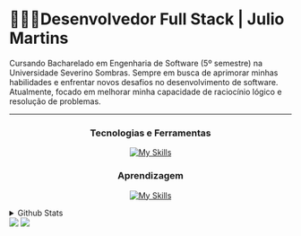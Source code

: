 # 👨🏻‍💻​ Desenvolvedor Full Stack | Julio Martins

Cursando Bacharelado em Engenharia de Software (5º semestre) na Universidade Severino Sombras.
Sempre em busca de aprimorar minhas habilidades e enfrentar novos desafios no desenvolvimento de software.
Atualmente, focado em melhorar minha capacidade de raciocínio lógico e resolução de problemas.

---

<div align="center">

### Tecnologias e Ferramentas

[![My Skills](https://skillicons.dev/icons?i=go,html,css,docker,git,postman)](https://skillicons.dev)

### Aprendizagem 

[![My Skills](https://skillicons.dev/icons?i=js,ts,react)](https://skillicons.dev)

</div>

<details>
  <summary>Github Stats </summary>
<div align="center">  
  <img width="49%" height="195px" src="https://github-readme-stats.vercel.app/api?username=devjuliomartins&show_icons=true&count_private=true&hide_border=true&title_color=ffff&icon_color=ffff&text_color=ffff&bg_color=0d1117" alt="Livia github stats" /> 
</div>
</details>

<div>
  <a href="https://www.linkedin.com/in/julio-fernando-martins-leite-3a7bb0276/" target="_blank">
    <img src="https://img.shields.io/badge/-LinkedIn-%230077B5?style=for-the-badge&logo=linkedin&logoColor=white" target="_blank"></a>
  <a href = "mailto:contatoeujuliomartins@gmail.com">
    <img src="https://img.shields.io/badge/-Gmail-%23333?style=for-the-badge&logo=gmail&logoColor=white" target="_blank"></a> 
</div>
